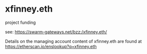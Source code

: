 # xfinney.eth
project funding

see:
https://swarm-gateways.net/bzz:/xfinney.eth/

Details on the managing account content of xfinney.eth are found at 
https://etherscan.io/enslookup?q=xfinney.eth
